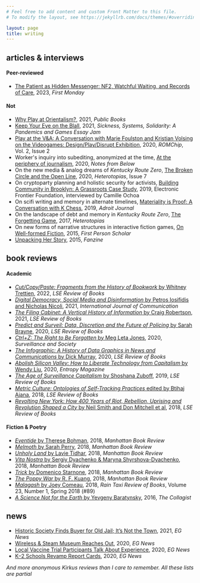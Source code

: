 ```yaml
---
# Feel free to add content and custom Front Matter to this file.
# To modify the layout, see https://jekyllrb.com/docs/themes/#overriding-theme-defaults

layout: page
title: writing
---
```


## articles & interviews
#### Peer-reviewed
* [The Patient as Hidden Messenger: NF2, Watchful Waiting, and Records of Care](https://firstmonday.org/ojs/index.php/fm/article/view/12926), 2023, *First Monday*

#### Not
* [Why Play at Orientalism?](https://www.publicbooks.org/why-play-at-orientalism/), 2021, *Public Books*
* [Keep Your Eye on the Blall](https://pandemics-and-games-essay-jam.pubpub.org/pub/ix5pl2ap/release/2), 2021, *Sickness, Systems, Solidarity: A Pandemics and Games Essay Jam*
* [Play at the V&A: A Conversation with Marie Foulston and Kristian Volsing on the Videogames: Design/Play/Disrupt Exhibition](https://romchip.org/index.php/romchip-journal/article/view/120), 2020, *ROMChip*, Vol. 2, Issue 2
* Worker's inquiry into subediting, anonymized at the time, [At the periphery of journalism](https://notesfrombelow.org/article/periphery-journalism), 2020, *Notes from Below*
* On the new media & analog dreams of *Kentucky Route Zero*, [The Broken Circle and the Open Line](http://www.heterotopiaszine.com/007-2/), 2020, *Heterotopias*, Issue 7
* On cryptoparty planning and holistic security for activists, [Building Community in Brooklyn: A Grassroots Case Study](https://www.eff.org/sh/deeplinks/2019/07/building-community-brooklyn-grassroots-case-study), 2019, Electronic Frontier Foundation, interviewed by Camille Ochoa
* On scifi writing and memory in alternate timelines, [Materiality is Proof: A Conversation with K Chess](https://theadroitjournal.org/2019/12/27/materiality-is-proof-a-conversation-with-k-chess/), 2019, *Adroit Journal*
* On the landscape of debt and memory in *Kentucky Route Zero*, [The Forgetting Game](https://www.heterotopiaszine.com/2017/11/29/forgetting-game-kentucky-route-zero/), 2017, *Heterotopias*
* On new forms of narrative structures in interactive fiction games, [On Well-formed Fiction](http://www.firstpersonscholar.com/on-well-formed-fiction/), 2015, *First Person Scholar*
* [Unpacking Her Story](http://thefanzine.com/her-story/), 2015, *Fanzine*

## book reviews
#### Academic
* [*Cut/Copy/Paste: Fragments from the History of Bookwork* by Whitney Trettien](https://blogs.lse.ac.uk/lsereviewofbooks/2022/06/23/book-review-cut-copy-paste-fragments-from-the-history-of-bookwork-by-whitney-trettien/), 2022, *LSE Review of Books*
* [*Digital Democracy, Social Media and Disinformation* by Petros Iosifidis and Nicholas Nicoli](https://ijoc.org/index.php/ijoc/article/view/17607/3507), 2021, *International Journal of Communication*
* [*The Filing Cabinet: A Vertical History of Information* by Craig Robertson](https://blogs.lse.ac.uk/lsereviewofbooks/2021/04/30/book-review-the-filing-cabinet-a-vertical-history-of-information-by-craig-robertson/), 2021, *LSE Review of Books*
* [*Predict and Surveil: Data, Discretion and the Future of Policing* by Sarah Brayne](https://blogs.lse.ac.uk/lsereviewofbooks/2020/11/05/book-review-predict-and-surveil-data-discretion-and-the-future-of-policing-by-sarah-brayne/), 2020, *LSE Review of Books*
* [*Ctrl+Z: The  Right to  Be  Forgotten* by Meg Leta Jones](https://ojs.library.queensu.ca/index.php/surveillance-and-society/article/view/13995), 2020, *Surveillance and Society*
* [*The Infographic: A History of Data Graphics in News and Communications* by Dick Murray](https://blogs.lse.ac.uk/lsereviewofbooks/2020/06/16/book-review-the-infographic-a-history-of-data-graphics-in-news-and-communications-by-murray-dick/), 2020, *LSE Review of Books*
* [*Abolish Silicon Valley: How to Liberate Technology from Capitalism* by Wendy Liu](https://entropymag.org/abolish-silicon-valley-wendy-liu/), 2020, *Entropy Magazine*
* [*The Age of Surveillance Capitalism* by Shoshana Zuboff](https://blogs.lse.ac.uk/lsereviewofbooks/2019/11/04/book-review-the-age-of-surveillance-capitalism-the-fight-for-the-future-at-the-new-frontier-of-power-by-shoshana-zuboff/#comments), 2019, *LSE Review of Books*
* [*Metric Culture: Ontologies of Self-Tracking Practices* edited by Btihaj Ajana](https://blogs.lse.ac.uk/lsereviewofbooks/2019/02/04/book-review-metric-culture-ontologies-of-self-tracking-practices-edited-by-btihaj-ajana/), 2018, *LSE Review of Books*
* [*Revolting New York: How 400 Years of Riot, Rebellion, Uprising and Revolution Shaped a City* by Neil Smith and Don Mitchell et al](https://blogs.lse.ac.uk/lsereviewofbooks/2018/09/20/book-review-revolting-new-york-how-400-years-of-riot-rebellion-uprising-and-revolution-shaped-a-city-edited-by-neil-smith-et-al/), 2018, *LSE Review of Books*

#### Fiction & Poetry
* [*Eventide* by Therese Bohman](https://manhattanbookreview.com/product/eventide/), 2018, *Manhattan Book Review*
* [*Melmoth* by Sarah Perry](https://manhattanbookreview.com/product/melmoth-a-novel/), 2018, *Manhattan Book Review*
* [*Unholy Land* by Lavie Tidhar](https://manhattanbookreview.com/product/unholy-land/), 2018, *Manhattan Book Review*
* [*Vita Nostra* by Sergiy Dyachenko & Maryna Shyrshova-Dyachenko](https://manhattanbookreview.com/product/vita-nostra-a-novel/), 2018, *Manhattan Book Review*
* [*Trick* by Domenico Starnone](https://manhattanbookreview.com/product/trick/), 2018, *Manhattan Book Review*
* [*The Poppy War* by R. F. Kuang](https://manhattanbookreview.com/product/the-poppy-war-a-novel/), 2018, *Manhattan Book Review*
* [*Malagash* by Joey Comeau](https://www.raintaxi.com/volume-23-number-1-spring-2018-89/), 2018, *Rain Taxi Review of Books*, Volume 23, Number 1, Spring 2018 (#89)
* [*A Science Not for the Earth* by Yevgeny Baratynsky](http://thecollagist.com/the-collagist/2016/5/2/a-science-not-for-the-earth-by-yevgeny.html), 2016, *The Collagist*

## news
* [Historic Society Finds Buyer for Old Jail; It’s Not the Town](https://eastgreenwichnews.com/historic-society-find-buyer-for-old-jail-its-not-the-town/), 2021, *EG News*
* [Wireless & Steam Museum Reaches Out](https://eastgreenwichnews.com/wireless-steam-museum-reaches-out/), 2020, *EG News*
* [Local Vaccine Trial Participants Talk About Experience](https://eastgreenwichnews.com/local-vaccine-trial-participants-talk-about-experience/), 2020, *EG News*
* [K–2 Schools Revamp Report Cards](https://eastgreenwichnews.com/k-2-schools-revamp-report-cards/), 2020, *EG News*

*And more anonymous Kirkus reviews than I care to remember. All these lists are partial*

